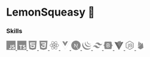 # LemonSqueasy 🍋
### Skills
   <a href="https://www.javascript.com" target="_blank" rel="noreferrer noopener">
    <img src="https://raw.githubusercontent.com/0xShapeShifter/dev-story/master/public/images/skills/core/javascript.svg" alt="JavaScript" width="25" height="25" />
   </a> 
   <a href="https://www.typescriptlang.org" target="_blank" rel="noreferrer noopener">
    <img src="https://raw.githubusercontent.com/0xShapeShifter/dev-story/master/public/images/skills/core/typescript.svg" alt="Typescript" width="25" height="25" />
   </a> 
   <a href="https://html.com/html5/" target="_blank" rel="noreferrer noopener">
    <img src="https://raw.githubusercontent.com/0xShapeShifter/dev-story/master/public/images/skills/frontend/html5.svg" alt="HTML5" width="25" height="25" />
   </a> 
   <a href="https://css3.com" target="_blank" rel="noreferrer noopener">
    <img src="https://raw.githubusercontent.com/0xShapeShifter/dev-story/master/public/images/skills/frontend/css3.svg" alt="CSS3" width="25" height="25" />
   </a> 
   <a href="https://reactjs.org" target="_blank" rel="noreferrer noopener">
    <img src="https://raw.githubusercontent.com/0xShapeShifter/dev-story/master/public/images/skills/frontend/react.svg" alt="React" width="25" height="25" />
   </a> 
   <a href="https://vuejs.org" target="_blank" rel="noreferrer noopener">
    <img src="https://raw.githubusercontent.com/0xShapeShifter/dev-story/master/public/images/skills/frontend/vue.svg" alt="Vue" width="25" height="25" />
   </a> 
   <a href="https://nextjs.org" target="_blank" rel="noreferrer noopener">
    <img src="https://raw.githubusercontent.com/0xShapeShifter/dev-story/master/public/images/skills/frontend/nextjs.svg" alt="NextJS" width="25" height="25" />
   </a> 
   <a href="https://jquery.com" target="_blank" rel="noreferrer noopener">
    <img src="https://raw.githubusercontent.com/0xShapeShifter/dev-story/master/public/images/skills/frontend/jquery.svg" alt="JQuery" width="25" height="25" />
   </a> 
   <a href="http://tailwindcss.com" target="_blank" rel="noreferrer noopener">
    <img src="https://raw.githubusercontent.com/0xShapeShifter/dev-story/master/public/images/skills/frontend/tailwind.svg" alt="Tailwind" width="25" height="25" />
   </a> 
   <a href="https://getbootstrap.com" target="_blank" rel="noreferrer noopener">
    <img src="https://raw.githubusercontent.com/0xShapeShifter/dev-story/master/public/images/skills/frontend/bootstrap.svg" alt="Bootstrap" width="25" height="25" />
   </a> 
   <a href="http://vitejs.dev/" target="_blank" rel="noreferrer noopener">
    <img src="https://raw.githubusercontent.com/0xShapeShifter/dev-story/master/public/images/skills/frontend/vite.svg" alt="Vite" width="25" height="25" />
   </a>  
   <a href="https://nodejs.org" target="_blank" rel="noreferrer noopener">
    <img src="https://raw.githubusercontent.com/0xShapeShifter/dev-story/master/public/images/skills/backend/nodejs.svg" alt="NodeJS" width="25" height="25" />
   </a> 
   <a href="https://firebase.google.com" target="_blank" rel="noreferrer noopener">
    <img src="https://raw.githubusercontent.com/0xShapeShifter/dev-story/master/public/images/skills/backend/firebase.svg" alt="Firebase" width="25" height="25" />
   </a> 
